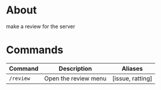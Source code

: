 # About
make a review for the server

# Commands
|**Command**|**Description**|**Aliases**|
|-----------|---------------|-----------|
|`/review`|Open the review menu|[issue, ratting]|
